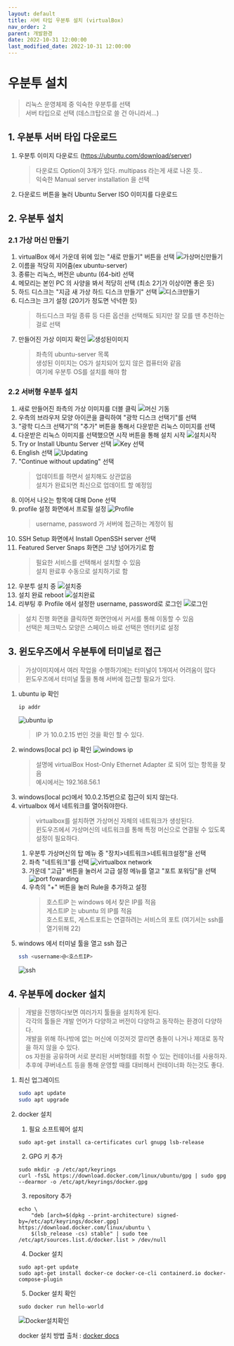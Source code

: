 ```yaml
---
layout: default
title: 서버 타입 우분투 설치 (virtualBox)
nav_order: 2
parent: 개발환경
date: 2022-10-31 12:00:00
last_modified_date: 2022-10-31 12:00:00
---
```


# 우분투 설치
> 리눅스 운영체제 중 익숙한 우분투를 선택   
> 서버 타입으로 선택 (데스크탑으로 쓸 건 아니라서...)

## 1. 우분투 서버 타입 다운로드
1. 우분투 이미지 다운로드 (https://ubuntu.com/download/server)
    > 다운로드 Option이 3개가 있다. multipass 라는게 새로 나온 듯..   
    > 익숙한 Manual server installation 을 선택
2. 다운로드 버튼을 눌러 Ubuntu Server ISO 이미지를 다운로드


## 2. 우분투 설치 

### 2.1 가상 머신 만들기
1. virtualBox 에서 가운데 위에 있는 "새로 만들기" 버튼을 선택
    ![가상머신만들기](../image/DevEnv/ubuntu1.png)
2. 이름을 적당히 지어줌(ex ubuntu-server)
3. 종류는 리눅스, 버전은 ubuntu (64-bit) 선택
4. 메모리는 본인 PC 의 사양을 봐서 적당히 선택 (최소 2기가 이상이면 좋은 듯)
5. 하드 디스크는 "지금 새 가상 하드 디스크 만들기" 선택
    ![디스크만들기](../image/DevEnv/ubuntu2.png)
6. 디스크는 크기 설정 (20기가 정도면 넉넉한 듯)
   > 하드디스크 파일 종류 등 다른 옵션을 선택해도 되지만 잘 모를 땐 추천하는 걸로 선택
7. 만들어진 가상 이미지 확인
    ![생성된이미지](../image/DevEnv/ubuntu3.png)
    > 좌측의 ubuntu-server 목록   
    > 생성된 이미지는 OS가 설치되어 있지 않은 컴퓨터와 같음    
    > 여기에 우분투 OS를 설치를 해야 함

### 2.2 서버형 우분투 설치
1. 새로 만들어진 좌측의 가상 이미지를 더블 클릭
    ![머신 기동](../image/DevEnv/ubuntu4.png) 
2. 우측의 브라우저 모양 아이콘을 클릭하여 "광학 디스크 선택기"를 선택
3. "광학 디스크 선택기"의 "추가" 버튼을 통해서 다운받은 리눅스 이미지를 선택
4. 다운받은 리눅스 이미지를 선택했으면 시작 버튼을 통해 설치 시작
    ![설치시작](../image/DevEnv/ubuntu5.png)  
5. Try or Install Ubuntu Server 선택
    ![Key 선택](../image/DevEnv/ubuntu6.png)  
6. English 선택
    ![Updating](../image/DevEnv/ubuntu7.png)  
7. "Continue without updating" 선택
   > 업데이트를 하면서 설치해도 상관없음   
   > 설치가 완료되면 최신으로 업데이트 할 예정임   
8. 이어서 나오는 항목에 대해 Done 선택
9. profile 설정 화면에서 프로필 설정
    ![Profile](../image/DevEnv/ubuntu8.png)  
    > username, password 가 서버에 접근하는 계정이 됨
10. SSH Setup 화면에서 Install OpenSSH server 선택 
11. Featured Server Snaps 화면은 그냥 넘어가기로 함
    > 필요한 서비스를 선택해서 설치할 수 있음   
    > 설치 완료후 수동으로 설치하기로 함
12. 우분투 설치 중
    ![설치중](../image/DevEnv/ubuntu9.png)  
13. 설치 완료 reboot
    ![설치완료](../image/DevEnv/ubuntu10.png)  
14. 리부팅 후 Profile 에서 설정한 username, password로 로그인
    ![로그인](../image/DevEnv/ubuntu11.png)  


> 설치 진행 화면을 클릭하면 화면안에서 커서를 통해 이동할 수 있음   
> 선택은 체크박스 모양은 스페이스 바로 선택은 엔터키로 설정

## 3. 윈도우즈에서 우분투에 터미널로 접근 
> 가상이미지에서 여러 작업을 수행하기에는 터미널이 1개여서 어려움이 많다   
> 윈도우즈에서 터미널 툴을 통해 서버에 접근할 필요가 있다. 

1. ubuntu ip 확인
    ```sh
    ip addr
    ```
    ![ubuntu ip](../image/DevEnv/ubuntu12.png)  
     > IP 가 10.0.2.15 번인 것을 확인 할 수 있다. 
2. windows(local pc) ip 확인
    ![windows ip](../image/DevEnv/ubuntu15.png)  
    > 설명에 virtualBox Host-Only Ethernet Adapter 로 되어 있는 항목을 찾음   
    > 예시에서는 192.168.56.1 
3. windows(local pc)에서 10.0.2.15번으로 접근이 되지 않는다. 
4. virtualbox 에서 네트워크를 열어줘야한다. 
   > virtualbox를 설치하면 가상머신 자체의 네트워크가 생성된다.   
   > 윈도우즈에서 가상머신의 네트워크를 통해 특정 머신으로 연결될 수 있도록 설정이 필요하다.
    1. 우분투 가상머신의 탑 메뉴 중 "장치>네트워크>네트워크설정"을 선택
    2. 좌측 "네트워크"를 선택
    ![virtualbox network](../image/DevEnv/ubuntu13.png)  
    3. 가운데 "고급" 버튼을 눌러서 고급 설정 메뉴를 열고 "포트 포워딩"을 선택
    ![port fowarding](../image/DevEnv/ubuntu14.png)  
    4. 우측의 "+" 버튼을 눌러 Rule을 추가하고 설정
        > 호스트IP 는 windows 에서 찾은 IP를 적음   
        > 게스트IP 는 ubuntu 의 IP를 적음    
        > 호스트포트, 게스트포트는 연결하려는 서비스의 포트 (여기서는 ssh를 열기위해 22)
5. windows 에서 터미널 툴을 열고 ssh 접근
    ```sh
    ssh <username>@<호스트IP>
    ```
    ![ssh](../image/DevEnv/ubuntu16.png)  

## 4. 우분투에 docker 설치  

> 개발을 진행하다보면 여러가지 툴들을 설치하게 된다.   
> 각각의 툴들은 개발 언어가 다양하고 버전이 다양하고 동작하는 환경이 다양하다.   
> 개발을 위해 하나밖에 없는 머신에 이것저것 깔리면 충돌이 나거나 제대로 동작을 하지 않을 수 있다.   
> os 자원을 공유하며 서로 분리된 서버형태를 취할 수 있는 컨테이너를 사용하자.   
> 추후에 쿠버네스트 등을 통해 운영할 때를 대비해서 컨테이너화 하는것도 좋다.   

1. 최신 업그레이드
    ```sh
    sudo apt update
    sudo apt upgrade
    ```
2. docker 설치
    1. 필요 소프트웨어 설치
    ```
    sudo apt-get install ca-certificates curl gnupg lsb-release
    ```

    2. GPG 키 추가 
    ```
    sudo mkdir -p /etc/apt/keyrings
    curl -fsSL https://download.docker.com/linux/ubuntu/gpg | sudo gpg --dearmor -o /etc/apt/keyrings/docker.gpg
    ```

    3. repository 추가
    ```
    echo \
        "deb [arch=$(dpkg --print-architecture) signed-by=/etc/apt/keyrings/docker.gpg] https://download.docker.com/linux/ubuntu \
        $(lsb_release -cs) stable" | sudo tee /etc/apt/sources.list.d/docker.list > /dev/null
    ```

    4. Docker 설치
    ```
    sudo apt-get update
    sudo apt-get install docker-ce docker-ce-cli containerd.io docker-compose-plugin
    ```

    5. Docker 설치 확인 
    ```
    sudo docker run hello-world
    ```
    ![Docker설치확인](../image/DevEnv/ubuntu17.png)  


    docker 설치 방법 출처 : [docker docs][installdockerlink]     

    [installdockerlink]: https://docs.docker.com/engine/install/ubuntu/ "install on Ubuntu"


